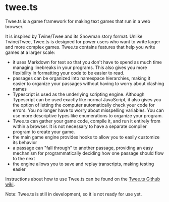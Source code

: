 # twee.ts

Twee.ts is a game framework for making text games that run in a web browser. 

It is inspired by Twine/Twee and its Snowman story format. Unlike Twine/Twee, Twee.ts is designed for power users who want to write larger and more complex games. Twee.ts contains features that help you write games at a larger scale:

* it uses Markdown for text so that you don't have to spend as much time managing linebreaks in your programs. This also gives you more flexibility in formatting your code to be easier to read.
* passages can be organized into namespace hierarchies, making it easier to organize your passages without having to worry about clashing names
* Typescript is used as the underlying scripting engine. Although Typescript can be used exactly like normal JavaScript, it also gives you the option of letting the computer automatically check your code for errors. You no longer have to worry about misspelling variables. You can use more descriptive types like enumerations to organize your program.
* Twee.ts can gather your game code, compile it, and run it entirely from within a browser. It is not necessary to have a separate compiler program to create your game.
* the main game engine provides hooks to allow you to easily customize its behavior
* a passage can "fall through" to another passage, providing an easy mechanism for programmatically deciding how one passage should flow to the next
* the engine allows you to save and replay transcripts, making testing easier

Instructions about how to use Twee.ts can be found on the [Twee.ts Github wiki](https://github.com/my2iu/twee.ts/wiki).

Note: Twee.ts is still in development, so it is not ready for use yet.


